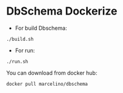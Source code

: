 # DbSchema Dockerize

- For build Dbschema:
```
./build.sh
```

- For run:
```
./run.sh
```

You can download from docker hub:

```
docker pull marcelino/dbschema
```
